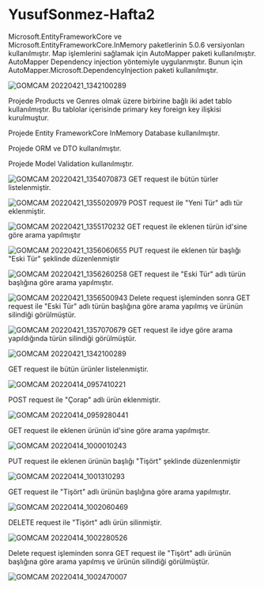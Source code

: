 # YusufSonmez-Hafta2

Microsoft.EntityFrameworkCore ve Microsoft.EntityFrameworkCore.InMemory paketlerinin 5.0.6 versiyonları kullanılmıştır.
Map işlemlerini sağlamak için AutoMapper paketi kullanılmıştır. AutoMapper Dependency injection yöntemiyle uygulanmıştır. Bunun için AutoMapper.Microsoft.DependencyInjection paketi kullanılmıştır.

![GOMCAM 20220421_1342100289](https://user-images.githubusercontent.com/32747222/164445083-820af129-d0fc-46f4-93b8-cfb8d37e1354.png)

Projede Products ve Genres olmak üzere birbirine bağlı iki adet tablo kullanılmıştır. Bu tablolar içerisinde primary key foreign key ilişkisi kurulmuştur.

Projede Entity FrameworkCore InMemory Database kullanılmıştır.

Projede ORM ve DTO kullanılmıştır.

Projede Model Validation kullanılmıştır.

![GOMCAM 20220421_1354070873](https://user-images.githubusercontent.com/32747222/164443933-e812c822-7e51-4620-acfa-200fa2c8b1f5.png)
GET request ile bütün türler listelenmiştir.

![GOMCAM 20220421_1355020979](https://user-images.githubusercontent.com/32747222/164443965-3b13129a-c580-4204-aa43-b0a4a1f39aef.png)
POST request ile "Yeni Tür" adlı tür eklenmiştir.

![GOMCAM 20220421_1355170232](https://user-images.githubusercontent.com/32747222/164444048-be16d031-1ca1-4264-bbb3-f4e8adf232ef.png)
GET request ile eklenen türün id'sine göre arama yapılmıştır

![GOMCAM 20220421_1356060655](https://user-images.githubusercontent.com/32747222/164444297-dfc10f44-bcf8-47ea-97d4-a36f0253729d.png)
PUT request ile eklenen tür başlığı "Eski Tür" şeklinde düzenlenmiştir

![GOMCAM 20220421_1356260258](https://user-images.githubusercontent.com/32747222/164444342-2f85c620-e739-4d04-8fac-39df35c4882e.png)
GET request ile "Eski Tür" adlı türün başlığına göre arama yapılmıştır.

![GOMCAM 20220421_1356500943](https://user-images.githubusercontent.com/32747222/164444453-ce040b10-a0fd-4719-ab89-a2b041240850.png)
Delete request işleminden sonra GET request ile "Eski Tür" adlı türün başlığına göre arama yapılmış ve ürünün silindiği görülmüştür.

![GOMCAM 20220421_1357070679](https://user-images.githubusercontent.com/32747222/164444580-43a9f96f-d6a3-48dc-8c24-fa7229acefed.png)
GET request ile idye göre arama yapıldığında türün silindiği görülmüştür.

![GOMCAM 20220421_1342100289](https://user-images.githubusercontent.com/32747222/164441650-bdfb472b-6636-41c8-a85d-68bc15bbd624.png)

GET request ile bütün ürünler listelenmiştir.

![GOMCAM 20220414_0957410221](https://user-images.githubusercontent.com/32747222/163331995-a410a575-c0ab-47d8-be48-88ae8ad26573.png)

POST request ile "Çorap" adlı ürün eklenmiştir.

![GOMCAM 20220414_0959280441](https://user-images.githubusercontent.com/32747222/163332100-43bbdd0f-3b91-4b12-b12d-7c9d8afe5846.png)

GET request ile eklenen ürünün id'sine göre arama yapılmıştır.

![GOMCAM 20220414_1000010243](https://user-images.githubusercontent.com/32747222/163332206-6c102dfd-6802-407f-8468-0b504e727c96.png)

PUT request ile eklenen ürünün başlığı "Tişört" şeklinde düzenlenmiştir

![GOMCAM 20220414_1001310293](https://user-images.githubusercontent.com/32747222/163332288-fb878847-53f0-42b5-989f-cec3635b3cf6.png)

GET request ile "Tişört" adlı ürünün başlığına göre arama yapılmıştır.

![GOMCAM 20220414_1002060469](https://user-images.githubusercontent.com/32747222/163332598-046b8a39-d18d-4669-a44b-4c5ca2b7016b.png)

DELETE request ile "Tişört" adlı ürün silinmiştir.

![GOMCAM 20220414_1002280526](https://user-images.githubusercontent.com/32747222/163332671-141868c5-e59e-4fa5-ad52-d37f2232e290.png)

Delete request işleminden sonra GET request ile "Tişört" adlı ürünün başlığına göre arama yapılmış ve ürünün silindiği görülmüştür.

![GOMCAM 20220414_1002470007](https://user-images.githubusercontent.com/32747222/163332847-31903930-1a4b-40f7-b5ab-0c5cab7277d6.png)
<!--
Projede Model Validasyonlar kullanılmıştır. Bu sayede aynı ürünler tekrar tekrar eklenememektedir ve eklenen ürünlerin formatlarında kurallar bulunmaktadır.

![GOMCAM 20220414_1018320986](https://user-images.githubusercontent.com/32747222/163334176-aa13f911-0c71-4ec4-8804-5c8978f5dbc1.png)
-->
